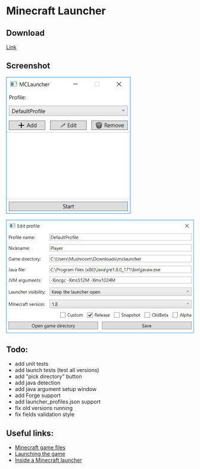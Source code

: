 ﻿Minecraft Launcher
=====================


Download
------------

[Link](https://github.com/AGhostik/MCLauncher/releases/)


Screenshot
------------

![main screenshot](https://raw.githubusercontent.com/AGhostik/MCLauncher/master/Screenshots/MainView.png)


![settings screenshot](https://raw.githubusercontent.com/AGhostik/MCLauncher/master/Screenshots/SettingsView.png)

Todo:
------------

- add unit tests
- add launch tests (test all versions)
- add "pick directory" button
- add java detection
- add java argument setup window
- add Forge support
- add launcher_profiles.json support
- fix old versions running
- fix fields validation style

Useful links:
------------

- [Minecraft game files](https://wiki.vg/Game_files/)
- [Launching the game](https://wiki.vg/Launching_the_game/)
- [Inside a Minecraft launcher](https://ryanccn.dev/posts/inside-a-minecraft-launcher/)
